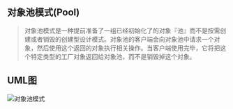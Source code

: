 ## 对象池模式(Pool)
> 对象池模式是一种提前准备了一组已经初始化了的对象『池』而不是按需创建或者销毁的创建型设计模式。对象池的客户端会向对象池中请求一个对象，然后使用这个返回的对象执行相关操作。当客户端使用完毕，它将把这个特定类型的工厂对象返回给对象池，而不是销毁掉这个对象。

## UML图
![对象池模式](https://cdn.learnku.com/uploads/images/201803/19/1/25wLqKYU4b.png)